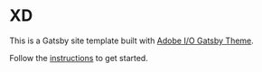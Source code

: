 # XD

This is a Gatsby site template built with [Adobe I/O Gatsby Theme](https://github.com/adobe/gatsby-theme-aio).

Follow the [instructions](https://github.com/adobe/gatsby-theme-aio#getting-started) to get started.